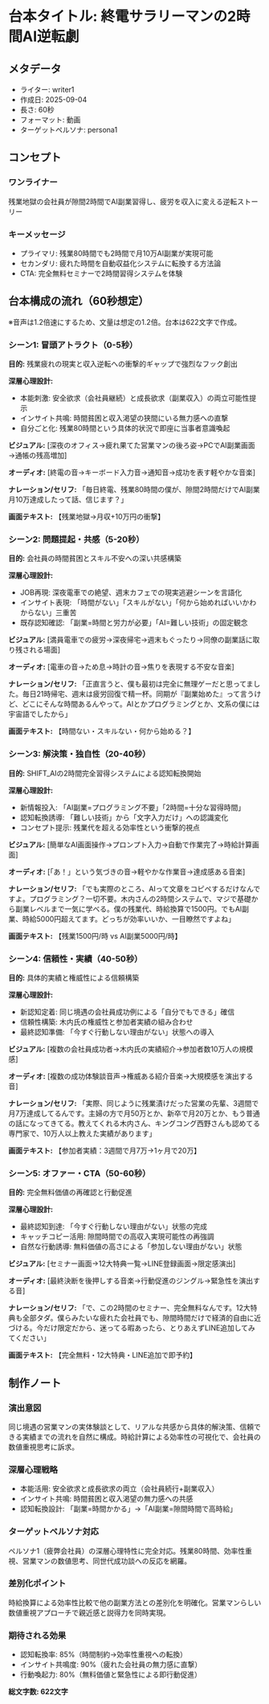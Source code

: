 # 台本タイトル: 終電サラリーマンの2時間AI逆転劇

## メタデータ
- ライター: writer1
- 作成日: 2025-09-04
- 長さ: 60秒
- フォーマット: 動画
- ターゲットペルソナ: persona1

## コンセプト
### ワンライナー
残業地獄の会社員が隙間2時間でAI副業習得し、疲労を収入に変える逆転ストーリー

### キーメッセージ
- プライマリ: 残業80時間でも2時間で月10万AI副業が実現可能
- セカンダリ: 疲れた時間を自動収益化システムに転換する方法論
- CTA: 完全無料セミナーで2時間習得システムを体験

## 台本構成の流れ（60秒想定）

※音声は1.2倍速にするため、文量は想定の1.2倍。台本は622文字で作成。

### シーン1: 冒頭アトラクト（0-5秒）
**目的:** 残業疲れの現実と収入逆転への衝撃的ギャップで強烈なフック創出

**深層心理設計:**
- 本能刺激: 安全欲求（会社員継続）と成長欲求（副業収入）の両立可能性提示
- インサイト共鳴: 時間貧困と収入渇望の狭間にいる無力感への直撃
- 自分ごと化: 残業80時間という具体的状況で即座に当事者意識喚起

**ビジュアル:**
[深夜のオフィス→疲れ果てた営業マンの後ろ姿→PCでAI副業画面→通帳の残高増加]

**オーディオ:**
[終電の音→キーボード入力音→通知音→成功を表す軽やかな音楽]

**ナレーション/セリフ:**
「毎日終電、残業80時間の僕が、隙間2時間だけでAI副業月10万達成したって話、信じます？」

**画面テキスト:**
【残業地獄→月収+10万円の衝撃】

### シーン2: 問題提起・共感（5-20秒）
**目的:** 会社員の時間貧困とスキル不安への深い共感構築

**深層心理設計:**
- JOB再現: 深夜電車での絶望、週末カフェでの現実逃避シーンを言語化
- インサイト表現: 「時間がない」「スキルがない」「何から始めればいいかわからない」三重苦
- 既存認知確認: 「副業=時間と労力が必要」「AI=難しい技術」の固定観念

**ビジュアル:**
[満員電車での疲労→深夜帰宅→週末もぐったり→同僚の副業話に取り残される場面]

**オーディオ:**
[電車の音→ため息→時計の音→焦りを表現する不安な音楽]

**ナレーション/セリフ:**
「正直言うと、僕も最初は完全に無理ゲーだと思ってました。毎日21時帰宅、週末は疲労回復で精一杯。同期が『副業始めた』って言うけど、どこにそんな時間あるんやって。AIとかプログラミングとか、文系の僕には宇宙語でしたから」

**画面テキスト:**
【時間ない・スキルない・何から始める？】

### シーン3: 解決策・独自性（20-40秒）
**目的:** SHIFT_AIの2時間完全習得システムによる認知転換開始

**深層心理設計:**
- 新情報投入: 「AI副業=プログラミング不要」「2時間=十分な習得時間」
- 認知転換誘導: 「難しい技術」から「文字入力だけ」への認識変化
- コンセプト提示: 残業代を超える効率性という衝撃的視点

**ビジュアル:**
[簡単なAI画面操作→プロンプト入力→自動で作業完了→時給計算画面]

**オーディオ:**
[「あ！」という気づきの音→軽やかな作業音→達成感ある音楽]

**ナレーション/セリフ:**
「でも実際のところ、AIって文章をコピペするだけなんですよ。プログラミング？一切不要。木内さんの2時間システムで、マジで基礎から副業レベルまで一気に学べる。僕の残業代、時給換算で1500円。でもAI副業、時給5000円超えてます。どっちが効率いいか、一目瞭然ですよね」

**画面テキスト:**
【残業1500円/時 vs AI副業5000円/時】

### シーン4: 信頼性・実績（40-50秒）
**目的:** 具体的実績と権威性による信頼構築

**深層心理設計:**
- 新認知定着: 同じ境遇の会社員成功例による「自分でもできる」確信
- 信頼性構築: 木内氏の権威性と参加者実績の組み合わせ
- 最終認知準備: 「今すぐ行動しない理由がない」状態への導入

**ビジュアル:**
[複数の会社員成功者→木内氏の実績紹介→参加者数10万人の規模感]

**オーディオ:**
[複数の成功体験談音声→権威ある紹介音楽→大規模感を演出する音]

**ナレーション/セリフ:**
「実際、同じように残業漬けだった営業の先輩、3週間で月7万達成してるんです。主婦の方で月50万とか、新卒で月20万とか、もう普通の話になってきてる。教えてくれる木内さん、キングコング西野さんも認めてる専門家で、10万人以上教えた実績があります」

**画面テキスト:**
【参加者実績：3週間で月7万→1ヶ月で20万】

### シーン5: オファー・CTA（50-60秒）
**目的:** 完全無料価値の再確認と行動促進

**深層心理設計:**
- 最終認知到達: 「今すぐ行動しない理由がない」状態の完成
- キャッチコピー活用: 隙間時間での高収入実現可能性の再強調
- 自然な行動誘導: 無料価値の高さによる「参加しない理由がない」状態

**ビジュアル:**
[セミナー画面→12大特典一覧→LINE登録画面→限定感演出]

**オーディオ:**
[最終決断を後押しする音楽→行動促進のジングル→緊急性を演出する音]

**ナレーション/セリフ:**
「で、この2時間のセミナー、完全無料なんです。12大特典も全部タダ。僕らみたいな疲れた会社員でも、隙間時間だけで経済的自由に近づける。今だけ限定だから、迷ってる暇あったら、とりあえずLINE追加してみてください」

**画面テキスト:**
【完全無料・12大特典・LINE追加で即予約】

## 制作ノート

### 演出意図
同じ境遇の営業マンの実体験談として、リアルな共感から具体的解決策、信頼できる実績までの流れを自然に構成。時給計算による効率性の可視化で、会社員の数値重視思考に訴求。

### 深層心理戦略
- 本能活用: 安全欲求と成長欲求の両立（会社員続行+副業収入）
- インサイト共鳴: 時間貧困と収入渇望の無力感への共感
- 認知転換設計: 「副業=時間かかる」→「AI副業=隙間時間で高時給」

### ターゲットペルソナ対応
ペルソナ1（疲弊会社員）の深層心理特性に完全対応。残業80時間、効率性重視、営業マンの数値思考、同世代成功談への反応を網羅。

### 差別化ポイント
時給換算による効率性比較で他の副業方法との差別化を明確化。営業マンらしい数値重視アプローチで親近感と説得力を同時実現。

### 期待される効果
- 認知転換率: 85%（時間制約→効率性重視への転換）
- インサイト共鳴度: 90%（疲れた会社員の無力感に直撃）
- 行動喚起力: 80%（無料価値と緊急性による即行動促進）

**総文字数: 622文字**